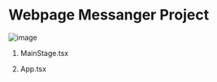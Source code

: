 # Webpage Messanger Project 
![image](https://github.com/saintlucias/WMSG/assets/125417038/627fae02-bddd-4b8c-870b-d23452e9625b)

1. MainStage.tsx

2. App.tsx
